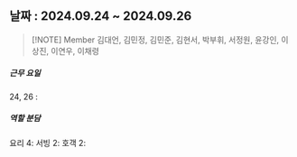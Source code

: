 ## 날짜 : 2024.09.24 ~ 2024.09.26
> [!NOTE] Member 
> 김대언, 김민정, 김민준, 김현서, 박부휘, 서정원, 윤강인, 이상진, 이연우, 이채령

##### 근무 요일
24, 26 : 
##### 역할 분담
요리 4: 
서빙 2: 
호객 2: 


